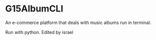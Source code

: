 # G15AlbumCLI
An e-commerce platform that deals with music albums run in terminal.

Run with python.
Edited by israel
